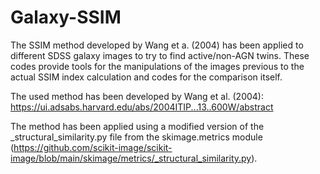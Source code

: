# Galaxy-SSIM
The SSIM method developed by Wang et a. (2004) has been applied to different SDSS galaxy images to try to find active/non-AGN twins. These codes provide tools for the manipulations of the images previous to the actual SSIM index calculation and codes for the comparison itself.

 The used method has been developed by Wang et al. (2004): https://ui.adsabs.harvard.edu/abs/2004ITIP...13..600W/abstract
 
 The method has been applied using a modified version of the _structural_similarity.py file from the skimage.metrics module (https://github.com/scikit-image/scikit-image/blob/main/skimage/metrics/_structural_similarity.py).
